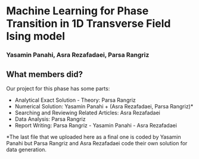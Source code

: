 # Machine Learning for Phase Transition in 1D Transverse Field Ising model

### Yasamin Panahi, Asra Rezafadaei, Parsa Rangriz

## What members did?

Our project for this phase has some parts:

- Analytical Exact Solution - Theory: Parsa Rangriz
- Numerical Solution: Yasamin Panahi + (Asra Rezafadaei, Parsa Rangriz)*
- Searching and Reviewing Related Articles: Asra Rezafadaei
- Data Analysis: Parsa Rangriz
- Report Writing: Parsa Rangriz - Yasamin Panahi - Asra Rezafadaei

*The last file that we uploaded here as a final one is coded by Yasamin Panahi but Parsa Rangriz and Asra Rezafadaei code their own solution for data generation.
